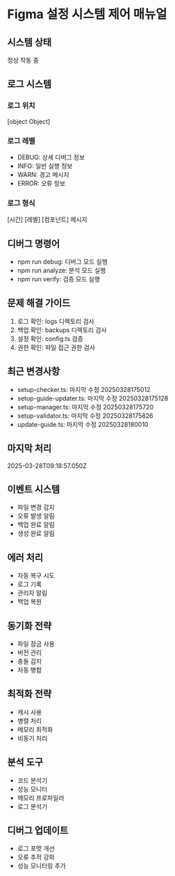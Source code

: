 # Figma 설정 시스템 제어 매뉴얼

## 시스템 상태

정상 작동 중

## 로그 시스템

### 로그 위치

[object Object]

### 로그 레벨

- DEBUG: 상세 디버그 정보
- INFO: 일반 실행 정보
- WARN: 경고 메시지
- ERROR: 오류 정보

### 로그 형식

[시간] [레벨] [컴포넌트] 메시지

## 디버그 명령어

- npm run debug: 디버그 모드 실행
- npm run analyze: 분석 모드 실행
- npm run verify: 검증 모드 실행

## 문제 해결 가이드

1. 로그 확인: logs 디렉토리 검사
2. 백업 확인: backups 디렉토리 검사
3. 설정 확인: config.ts 검증
4. 권한 확인: 파일 접근 권한 검사

## 최근 변경사항

- setup-checker.ts: 마지막 수정 20250328175012
- setup-guide-updater.ts: 마지막 수정 20250328175128
- setup-manager.ts: 마지막 수정 20250328175720
- setup-validator.ts: 마지막 수정 20250328175826
- update-guide.ts: 마지막 수정 20250328180010

## 마지막 처리

2025-03-28T09:18:57.050Z

## 이벤트 시스템

- 파일 변경 감지
- 오류 발생 알림
- 백업 완료 알림
- 생성 완료 알림

## 에러 처리

- 자동 복구 시도
- 로그 기록
- 관리자 알림
- 백업 복원

## 동기화 전략

- 파일 잠금 사용
- 버전 관리
- 충돌 감지
- 자동 병합

## 최적화 전략

- 캐시 사용
- 병렬 처리
- 메모리 최적화
- 비동기 처리

## 분석 도구

- 코드 분석기
- 성능 모니터
- 메모리 프로파일러
- 로그 분석기

## 디버그 업데이트

- 로그 포맷 개선
- 오류 추적 강화
- 성능 모니터링 추가
